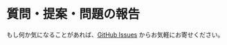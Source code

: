 # 質問・提案・問題の報告

もし何か気になることがあれば、[GitHub Issues](https://github.com/kou029w/intro-to-software-testing/issues/new) からお気軽にお寄せください。
